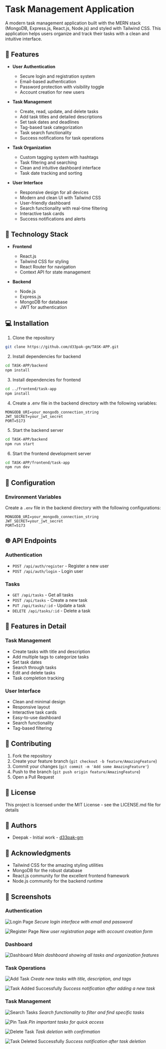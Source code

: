 # Task Management Application

A modern task management application built with the MERN stack (MongoDB, Express.js, React.js, Node.js) and styled with Tailwind CSS. This application helps users organize and track their tasks with a clean and intuitive interface.

## 🌟 Features

- **User Authentication**
  - Secure login and registration system
  - Email-based authentication
  - Password protection with visibility toggle
  - Account creation for new users

- **Task Management**
  - Create, read, update, and delete tasks
  - Add task titles and detailed descriptions
  - Set task dates and deadlines
  - Tag-based task categorization
  - Task search functionality
  - Success notifications for task operations

- **Task Organization**
  - Custom tagging system with hashtags
  - Task filtering and searching
  - Clean and intuitive dashboard interface
  - Task date tracking and sorting

- **User Interface**
  - Responsive design for all devices
  - Modern and clean UI with Tailwind CSS
  - User-friendly dashboard
  - Search functionality with real-time filtering
  - Interactive task cards
  - Success notifications and alerts

## 🚀 Technology Stack

- **Frontend**
  - React.js
  - Tailwind CSS for styling
  - React Router for navigation
  - Context API for state management

- **Backend**
  - Node.js
  - Express.js
  - MongoDB for database
  - JWT for authentication

## 💻 Installation

1. Clone the repository
```bash
git clone https://github.com/d33pak-gm/TASK-APP.git
```

2. Install dependencies for backend
```bash
cd TASK-APP/backend
npm install
```

3. Install dependencies for frontend
```bash
cd ../frontend/task-app
npm install
```

4. Create a .env file in the backend directory with the following variables:
```env
MONGODB_URI=your_mongodb_connection_string
JWT_SECRET=your_jwt_secret
PORT=5173
```

5. Start the backend server
```bash
cd TASK-APP/backend
npm run start
```

6. Start the frontend development server
```bash
cd TASK-APP/frontend/task-app
npm run dev
```

## 🔧 Configuration

### Environment Variables

Create a `.env` file in the backend directory with the following configurations:

```env
MONGODB_URI=your_mongodb_connection_string
JWT_SECRET=your_jwt_secret
PORT=5173
```

## 🌐 API Endpoints

### Authentication
- `POST /api/auth/register` - Register a new user
- `POST /api/auth/login` - Login user

### Tasks
- `GET /api/tasks` - Get all tasks
- `POST /api/tasks` - Create a new task
- `PUT /api/tasks/:id` - Update a task
- `DELETE /api/tasks/:id` - Delete a task

## 🎨 Features in Detail

### Task Management
- Create tasks with title and description
- Add multiple tags to categorize tasks
- Set task dates
- Search through tasks
- Edit and delete tasks
- Task completion tracking

### User Interface
- Clean and minimal design
- Responsive layout
- Interactive task cards
- Easy-to-use dashboard
- Search functionality
- Tag-based filtering

## 🤝 Contributing

1. Fork the repository
2. Create your feature branch (`git checkout -b feature/AmazingFeature`)
3. Commit your changes (`git commit -m 'Add some AmazingFeature'`)
4. Push to the branch (`git push origin feature/AmazingFeature`)
5. Open a Pull Request

## 📝 License

This project is licensed under the MIT License - see the LICENSE.md file for details

## 👥 Authors

- Deepak - Initial work - [d33pak-gm](https://github.com/d33pak-gm)

## 🙏 Acknowledgments

- Tailwind CSS for the amazing styling utilities
- MongoDB for the robust database
- React.js community for the excellent frontend framework
- Node.js community for the backend runtime

## 📸 Screenshots

### Authentication
![Login Page](./screenshots/login.png)
*Secure login interface with email and password*

![Register Page](./screenshots/register.png)
*New user registration page with account creation form*

### Dashboard
![Dashboard](./screenshots/dashboard.png)
*Main dashboard showing all tasks and organization features*

### Task Operations
![Add Task](./screenshots/add-task.png)
*Create new tasks with title, description, and tags*

![Task Added Successfully](./screenshots/task-added-successfully.png)
*Success notification after adding a new task*

### Task Management
![Search Tasks](./screenshots/search-tasks.png)
*Search functionality to filter and find specific tasks*

![Pin Task](./screenshots/pin-task.png)
*Pin important tasks for quick access*

![Delete Task](./screenshots/delete-task.png)
*Task deletion with confirmation*

![Task Deleted Successfully](./screenshots/task-deleted-successfully.png)
*Success notification after task deletion*
